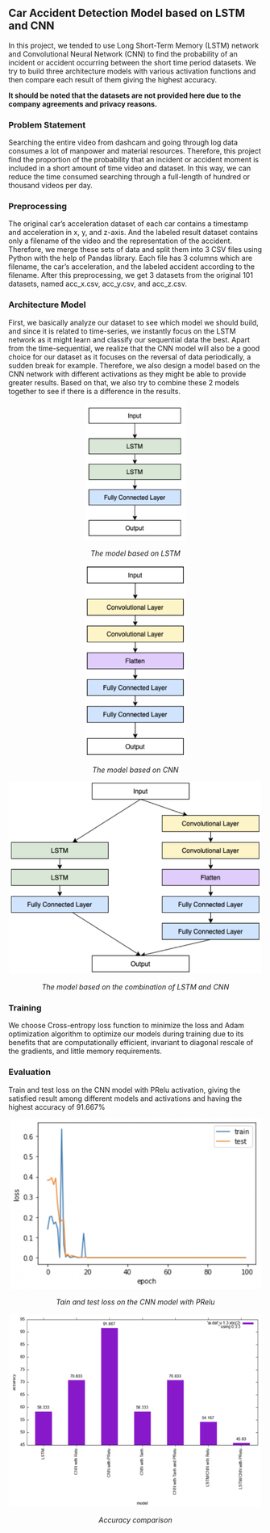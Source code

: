 ## Car Accident Detection Model based on LSTM and CNN

In this project, we tended to use Long Short-Term Memory (LSTM) network and Convolutional Neural Network (CNN) to find the probability of an incident or accident occurring between the short time period datasets. We try to build three architecture models with various activation functions and then compare each result of them giving the highest accuracy.

**It should be noted that the datasets are not provided here due to the company agreements and privacy reasons.**

### Problem Statement

Searching the entire video from dashcam and going through log data consumes a lot of manpower and material resources.  Therefore, this project find the proportion of the probability that an incident or accident moment is included in a short amount of time video and dataset. In this way, we can reduce the time consumed searching through a full-length of hundred or thousand videos per day.

### Preprocessing

The original car’s acceleration dataset of each car contains a timestamp and acceleration in x, y, and z-axis. And the labeled result dataset contains only a filename of the video and the representation of the accident. Therefore, we merge these sets of data and split them into 3 CSV files using Python with the help of Pandas library. Each file has 3 columns which are filename, the car’s acceleration, and the labeled accident according to the filename. After this preprocessing, we get 3 datasets from the original 101 datasets, named acc_x.csv, acc_y.csv, and acc_z.csv.

### Architecture Model

First, we basically analyze our dataset to see which model we should build, and since it is related to time-series, we instantly focus on the LSTM network as it might learn and classify our sequential data the best. Apart from the time-sequential, we realize that the CNN model will also be a good choice for our dataset as it focuses on the reversal of data periodically, a sudden break for example. Therefore, we also design a model based on the CNN network with different activations as they might be able to provide greater results. Based on that, we also try to combine these 2 models together to see if there is a difference in the results.

<div align='center'>

  <img src='./images/lstm-model.png' width='200'>
  
  *The model based on LSTM*

  <img src='./images/cnn-model.png' width='200'>

  *The model based on CNN*

  <img src='./images/combined-model.png' width='500'>

  *The model based on the combination of LSTM and CNN*

</div>

### Training

We choose Cross-entropy loss function to minimize the loss and Adam optimization algorithm to optimize our models during training due to its benefits that are computationally efficient, invariant to diagonal rescale of the gradients, and little memory requirements.

### Evaluation

Train and test loss on the CNN model with PRelu activation, giving the satisfied  result among different models and activations and having the highest accuracy of 91.667% 

<div align='center'>

  <img src='./images/loss.png' width='500'>

  *Tain and test loss on the CNN model with PRelu*

  <img src='./images/acc.png' width='500'>

  *Accuracy comparison*

</div>